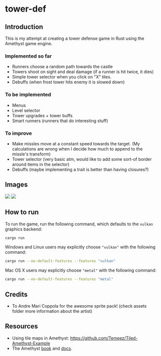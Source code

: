 # tower-def

## Introduction

This is my attempt at creating a tower defense game in Rust using the Amethyst
game engine.

### Implemented so far

* Runners choose a random path towards the castle
* Towers shoot on sight and deal damage (if a runner is hit twice, it dies)
* Simple tower selector when you click on "X" tiles.
* Debuffs (when frost tower hits enemy it is slowed down)

### To be implemented

* Menus
* Level selector
* Tower upgrades + tower buffs
* Smart runners (runners that do interesting stuff)

### To improve

* Make missles move at a constant speed towards the target. (My calculations
are wrong when I decide how much to append to the missle's transform)
* Tower selector (very basic atm, would like to add some sort-of border around
items in the selector)
* Debuffs (maybe implementing a trait is better than having closures?)


## Images
![](https://raw.githubusercontent.com/rbartlensky/tower-def-rs/master/td1.png)
![](https://raw.githubusercontent.com/rbartlensky/tower-def-rs/master/td2.png)

## How to run

To run the game, run the following command, which defaults to the `vulkan` graphics backend:

```bash
cargo run
```

Windows and Linux users may explicitly choose `"vulkan"` with the following command:

```bash
cargo run --no-default-features --features "vulkan"
```

Mac OS X users may explicitly choose `"metal"` with the following command:

```bash
cargo run --no-default-features --features "metal"
```


## Credits

* To Andre Mari Coppola for the awesome sprite pack! (check assets folder more
information about the artist)


## Resources

* Using tile maps in Amethyst: https://github.com/Temeez/Tiled-Amethyst-Example
* The Amethyst [book](https://book.amethyst.rs/stable/intro.html) and
[docs](https://docs.amethyst.rs/stable/amethyst/).

